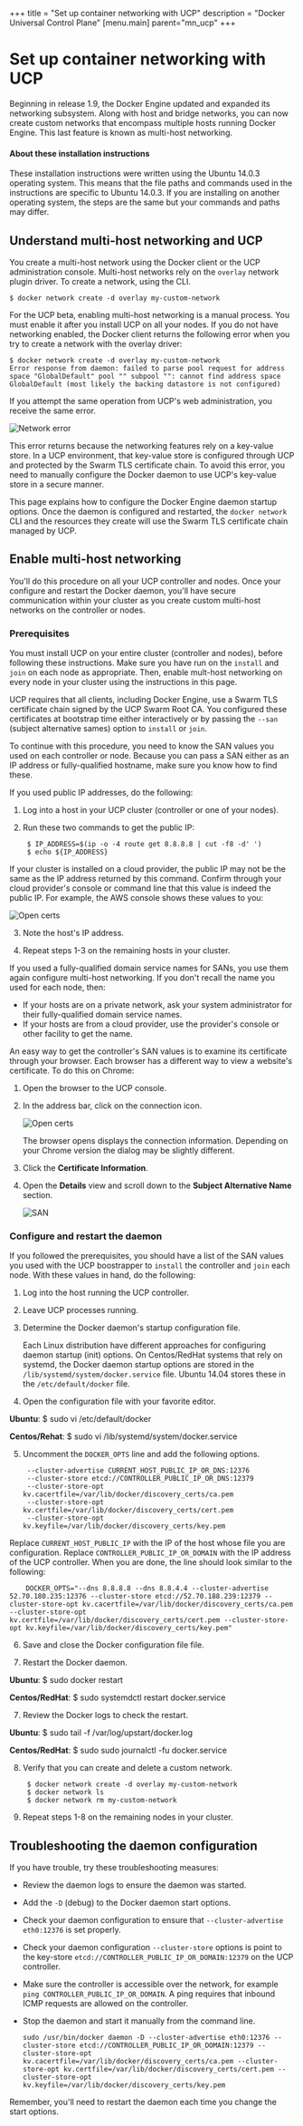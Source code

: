 
+++
title = "Set up container networking with UCP"
description = "Docker Universal Control Plane"
[menu.main]
parent="mn_ucp"
+++


# Set up container networking with UCP

Beginning in release 1.9, the Docker Engine updated and expanded its networking
subsystem. Along with host and bridge networks, you can now create custom
networks that encompass multiple hosts running Docker Engine. This last feature
is known as multi-host networking.

#### About these installation instructions

These installation instructions were written using the Ubuntu 14.0.3 operating system. This means that the file paths and commands used in the instructions are specific to Ubuntu 14.0.3. If you are installing on another operating system, the steps are the same but your commands and paths may differ.

## Understand multi-host networking and UCP

You create a multi-host network using the Docker client or the UCP administration console.  Multi-host networks rely on the `overlay` network plugin driver. To create a network, using the CLI.

```
$ docker network create -d overlay my-custom-network
```

For the UCP beta, enabling multi-host networking is a manual process. You must
enable it after you install UCP on all your nodes. If you do not have
networking enabled, the Docker client returns the following error when you try
to create a network with the overlay driver:

```
$ docker network create -d overlay my-custom-network
Error response from daemon: failed to parse pool request for address space "GlobalDefault" pool "" subpool "": cannot find address space GlobalDefault (most likely the backing datastore is not configured)
```

If you attempt the same operation from UCP's web administration, you receive
the same error.

![Network error](images/network_gui_error.png)

This error returns because the networking features rely on a key-value store. In
a UCP environment, that key-value store is configured through UCP and protected
by the Swarm TLS certificate chain. To avoid this error, you need to manually
configure the Docker daemon to use UCP's key-value store in a secure manner.

This page explains how to configure the Docker Engine daemon startup options.
Once the daemon is configured and restarted, the `docker network` CLI and the
resources they create will use the Swarm TLS certificate chain managed by UCP.


## Enable multi-host networking

You'll do this procedure on all your UCP controller and nodes. Once your
configure and restart the Docker daemon, you'll have secure communication within
your cluster as you create custom multi-host networks on the controller or
nodes.


### Prerequisites

You must install UCP on your entire cluster (controller and nodes), before
following these instructions.  Make sure you have run on the `install` and
`join` on each node as appropriate. Then, enable mult-host networking on every
node in your cluster using the instructions in this page.

UCP requires that all clients, including Docker Engine, use a Swarm TLS
certificate chain signed by the UCP Swarm Root CA. You configured these
certificates at bootstrap time either interactively or by passing the `--san`
(subject alternative sames) option to `install` or `join`.

To continue with this procedure, you need to know the SAN values you used on
each controller or node. Because you can pass a SAN either as an IP address or
fully-qualified hostname, make sure you know how to find these.

If you used public IP addresses, do the following:

1. Log into a host in your UCP cluster (controller or one of your nodes).

2. Run these two commands to get the public IP:

        $ IP_ADDRESS=$(ip -o -4 route get 8.8.8.8 | cut -f8 -d' ')
        $ echo ${IP_ADDRESS}

  If your cluster is installed on a cloud provider, the public IP may not be
  the same as the IP address returned by this command. Confirm through your
  cloud provider's console or command line that this value is indeed the
  public IP. For example, the AWS console shows these values to you:

  ![Open certs](images/ip_cloud_provider.png)

3. Note the host's IP address.

4. Repeat steps 1-3 on the remaining hosts in your cluster.

If you used a fully-qualified domain service names for SANs, you use them again
configure multi-host networking. If you don't recall the name you used for each
node, then:

* If your hosts are on a private network, ask your system administrator for their fully-qualified domain service names.
* If your hosts are from a cloud provider, use the provider's console or other facility to get the name.

An easy way to get the controller's SAN values is to examine its certificate
through your browser. Each browser has a different way to view a website's
certificate. To do this on Chrome:

1. Open the browser to the UCP console.

2. In the address bar, click on the connection icon.

    ![Open certs](images/browser_cert_open.png)

    The browser opens displays the connection information. Depending on your Chrome version the dialog may be slightly different.

3. Click the **Certificate Information**.

4. Open the **Details** view and scroll down to the **Subject Alternative Name** section.

    ![SAN](images/browser_cert_san.png)


### Configure and restart the daemon

If you followed the prerequisites, you should have a list of the SAN values you used with the UCP boostrapper to `install` the controller and `join` each node. With these values in hand, do the following:

1. Log into the host running the UCP controller.

2. Leave UCP processes running.

3. Determine the Docker daemon's startup configuration file.

    Each Linux distribution have different approaches for configuring daemon
    startup (init) options. On Centos/RedHat systems that rely on systemd, the
    Docker daemon startup options are stored in the
    `/lib/systemd/system/docker.service` file. Ubuntu 14.04 stores these in the
    `/etc/default/docker` file.

4. Open the configuration file with your favorite editor.

  **Ubuntu**:
        $ sudo vi /etc/default/docker

  **Centos/Rehat**:
        $ sudo vi /lib/systemd/system/docker.service

5. Uncomment the `DOCKER_OPTS` line and add the following options.

        --cluster-advertise CURRENT_HOST_PUBLIC_IP_OR_DNS:12376
        --cluster-store etcd://CONTROLLER_PUBLIC_IP_OR_DNS:12379
        --cluster-store-opt kv.cacertfile=/var/lib/docker/discovery_certs/ca.pem
        --cluster-store-opt kv.certfile=/var/lib/docker/discovery_certs/cert.pem
        --cluster-store-opt kv.keyfile=/var/lib/docker/discovery_certs/key.pem

  Replace `CURRENT_HOST_PUBLIC_IP` with the IP of the host whose file you are
  configuration. Replace `CONTROLLER_PUBLIC_IP_OR_DOMAIN` with the IP address of
  the UCP controller. When you are done, the line should look similar to the
  following:

        DOCKER_OPTS="--dns 8.8.8.8 --dns 8.8.4.4 --cluster-advertise 52.70.180.235:12376 --cluster-store etcd://52.70.188.239:12379 --cluster-store-opt kv.cacertfile=/var/lib/docker/discovery_certs/ca.pem --cluster-store-opt kv.certfile=/var/lib/docker/discovery_certs/cert.pem --cluster-store-opt kv.keyfile=/var/lib/docker/discovery_certs/key.pem"

6. Save and close the Docker configuration file file.

6. Restart the Docker daemon.

  **Ubuntu**:
        $ sudo docker restart

  **Centos/RedHat**:
        $ sudo systemdctl restart docker.service

7. Review the Docker logs to check the restart.

  **Ubuntu**:
        $ sudo tail -f /var/log/upstart/docker.log

  **Centos/RedHat**:
        $ sudo sudo journalctl -fu docker.service

8. Verify that you can create and delete a custom network.

        $ docker network create -d overlay my-custom-network
        $ docker network ls
        $ docker network rm my-custom-network

9. Repeat steps 1-8 on the remaining nodes in your cluster.


## Troubleshooting the daemon configuration

If you have trouble, try these troubleshooting measures:

* Review the daemon logs to ensure the daemon was started.
* Add the `-D` (debug) to the Docker daemon start options.
* Check your daemon configuration to ensure that `--cluster-advertise eth0:12376` is set properly.  
* Check your daemon configuration `--cluster-store` options is point to the
key-store `etcd://CONTROLLER_PUBLIC_IP_OR_DOMAIN:12379` on the UCP controller.
* Make sure the controller is accessible over the network, for example `ping CONTROLLER_PUBLIC_IP_OR_DOMAIN`.
A ping requires that inbound ICMP requests are allowed on the controller.
* Stop the daemon and start it manually from the command line.

      sudo /usr/bin/docker daemon -D --cluster-advertise eth0:12376 --cluster-store etcd://CONTROLLER_PUBLIC_IP_OR_DOMAIN:12379 --cluster-store-opt kv.cacertfile=/var/lib/docker/discovery_certs/ca.pem --cluster-store-opt kv.certfile=/var/lib/docker/discovery_certs/cert.pem --cluster-store-opt kv.keyfile=/var/lib/docker/discovery_certs/key.pem

Remember, you'll need to restart the daemon each time you change the start options.
